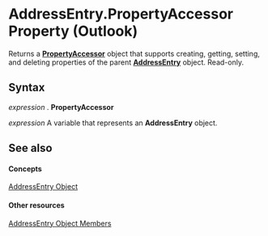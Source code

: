 
# AddressEntry.PropertyAccessor Property (Outlook)

Returns a  **[PropertyAccessor](2fc91e13-703c-3ec9-9066-ffee7144306c.md)** object that supports creating, getting, setting, and deleting properties of the parent **[AddressEntry](d4a0a85e-8bab-bc56-57bc-d70c3c570c8e.md)** object. Read-only.


## Syntax

 _expression_ . **PropertyAccessor**

 _expression_ A variable that represents an **AddressEntry** object.


## See also


#### Concepts


[AddressEntry Object](d4a0a85e-8bab-bc56-57bc-d70c3c570c8e.md)
#### Other resources


[AddressEntry Object Members](74c88069-aec4-952b-556f-03873fbb488b.md)

